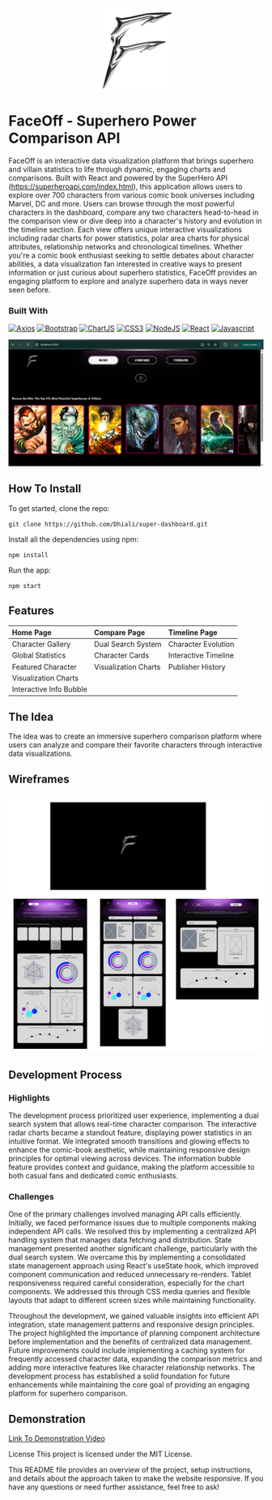 <p align="center">
  <img src="https://github.com/Dhiali/super-dashboard/blob/main/src/assets/fo%202.3.png?raw=true" width="150">
</p>
 
# FaceOff - Superhero Power Comparison API

FaceOff is an interactive data visualization platform that brings superhero and villain statistics to life through dynamic, engaging charts and comparisons. Built with React and powered by the SuperHero API (https://superheroapi.com/index.html), this application allows users to explore over 700 characters from various comic book universes including Marvel, DC and more. Users can browse through the most powerful characters in the dashboard, compare any two characters head-to-head in the comparison view or dive deep into a character's history and evolution in the timeline section. Each view offers unique interactive visualizations including radar charts for power statistics, polar area charts for physical attributes, relationship networks and chronological timelines. Whether you're a comic book enthusiast seeking to settle debates about character abilities, a data visualization fan interested in creative ways to present information or just curious about superhero statistics, FaceOff provides an engaging platform to explore and analyze superhero data in ways never seen before.

### Built With
[![Axios](https://img.shields.io/badge/Axios-5A29E4?style=for-the-badge&logo=axios&logoColor=white)](https://axios-http.com/)
[![Bootstrap](https://img.shields.io/badge/Bootstrap-563D7C?style=for-the-badge&logo=bootstrap&logoColor=white)](https://getbootstrap.com/)
[![ChartJS](https://img.shields.io/badge/Chart.js-FF6384?style=for-the-badge&logo=chartdotjs&logoColor=white)](https://www.chartjs.org/)
[![CSS3](https://img.shields.io/badge/CSS3-1572B6?style=for-the-badge&logo=css3&logoColor=white)](https://developer.mozilla.org/en-US/docs/Web/CSS)
[![NodeJS](https://img.shields.io/badge/Node.js-339933?style=for-the-badge&logo=nodedotjs&logoColor=white)](https://nodejs.org/en)
[![React](https://img.shields.io/badge/React-20232A?style=for-the-badge&logo=react&logoColor=61DAFB)](https://react.dev/)
[![Javascript](https://img.shields.io/badge/JavaScript-323330?style=for-the-badge&logo=javascript&logoColor=F7DF1E)](https://www.javascript.com/)


![Faceoff homepage screenshot](https://github.com/Dhiali/super-dashboard/blob/main/src/assets/home%20screen.png?raw=true)

## How To Install

To get started, clone the repo:
```
git clone https://github.com/Dhiali/super-dashboard.git
```

Install all the dependencies using npm:
```
npm install
```

Run the app:
```
npm start
```

## Features

| Home Page | Compare Page | Timeline Page |
| :--- | :--- | :--- |
| Character Gallery | Dual Search System | Character Evolution |
| Global Statistics | Character Cards | Interactive Timeline |
| Featured Character | Visualization Charts | Publisher History |
| Visualization Charts |  |  |
| Interactive Info Bubble |  |  |

## The Idea

The idea was to create an immersive superhero comparison platform where users can analyze and compare their favorite characters through interactive data visualizations.

## Wireframes

![Wireframe](https://github.com/Dhiali/super-dashboard/blob/main/src/assets/wireframess.png?raw=true)

## Development Process

### Highlights
The development process prioritized user experience, implementing a dual search system that allows real-time character comparison. The interactive radar charts became a standout feature, displaying power statistics in an intuitive format. We integrated smooth transitions and glowing effects to enhance the comic-book aesthetic, while maintaining responsive design principles for optimal viewing across devices. The information bubble feature provides context and guidance, making the platform accessible to both casual fans and dedicated comic enthusiasts.

### Challenges
One of the primary challenges involved managing API calls efficiently. Initially, we faced performance issues due to multiple components making independent API calls. We resolved this by implementing a centralized API handling system that manages data fetching and distribution. State management presented another significant challenge, particularly with the dual search system. We overcame this by implementing a consolidated state management approach using React's useState hook, which improved component communication and reduced unnecessary re-renders. Tablet responsiveness required careful consideration, especially for the chart components. We addressed this through CSS media queries and flexible layouts that adapt to different screen sizes while maintaining functionality.

Throughout the development, we gained valuable insights into efficient API integration, state management patterns and responsive design principles. The project highlighted the importance of planning component architecture before implementation and the benefits of centralized data management. Future improvements could include implementing a caching system for frequently accessed character data, expanding the comparison metrics and adding more interactive features like character relationship networks. The development process has established a solid foundation for future enhancements while maintaining the core goal of providing an engaging platform for superhero comparison.

## Demonstration
[Link To Demonstration Video](https://drive.google.com/drive/folders/1Y0wYQVNzQextt4zcyJ20wf5Buxe7BxJJ?usp=sharing)

License
This project is licensed under the MIT License.

This README file provides an overview of the project, setup instructions, and details about the approach taken to make the website responsive. If you have any questions or need further assistance, feel free to ask!

